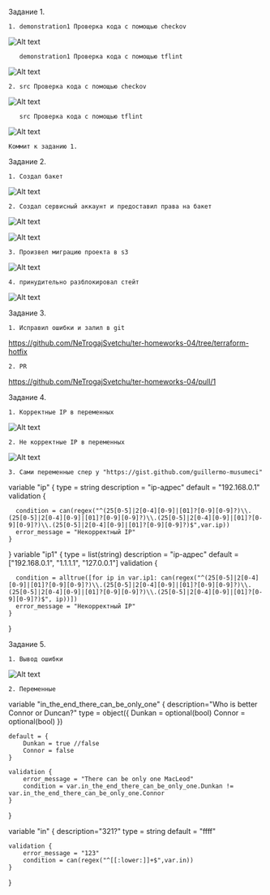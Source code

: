 Задание 1.

    1. demonstration1 Проверка кода с помощью checkov

![Alt text](png/1.png)

       demonstration1 Проверка кода с помощью tflint

![Alt text](png/2.png)

    2. src Проверка кода с помощью checkov

![Alt text](png/3.png)

       src Проверка кода с помощью tflint

![Alt text](png/4.png)

    Коммит к заданию 1.

Задание 2.

    1. Создал бакет

![Alt text](png/5.png)

    2. Создал сервисный аккаунт и предоставил права на бакет

![Alt text](png/6.png)

![Alt text](png/7.png)

    3. Произвел миграцию проекта в s3

![Alt text](png/8.png)

    4. принудительно разблокировал стейт

![Alt text](png/9.png)

Задание 3.

    1. Исправил ошибки и залил в git

https://github.com/NeTrogajSvetchu/ter-homeworks-04/tree/terraform-hotfix

    2. PR

https://github.com/NeTrogajSvetchu/ter-homeworks-04/pull/1

Задание 4.

    1. Корректные IP в переменных

![Alt text](png/10.png)

    2. Не корректные IP в переменных
   
![Alt text](png/11.png)

    3. Сами переменные спер у "https://gist.github.com/guillermo-musumeci"

variable "ip" {
  type = string
  description = "ip-адрес"
  default = "192.168.0.1"
    validation {
      
      condition = can(regex("^(25[0-5]|2[0-4][0-9]|[01]?[0-9][0-9]?)\\.(25[0-5]|2[0-4][0-9]|[01]?[0-9][0-9]?)\\.(25[0-5]|2[0-4][0-9]|[01]?[0-9][0-9]?)\\.(25[0-5]|2[0-4][0-9]|[01]?[0-9][0-9]?)$",var.ip))
      error_message = "Некорректный IP"
    }
}
variable "ip1" {
  type = list(string)
  description = "ip-адрес"
  default = ["192.168.0.1", "1.1.1.1", "127.0.0.1"]
    validation {
      
      condition = alltrue([for ip in var.ip1: can(regex("^(25[0-5]|2[0-4][0-9]|[01]?[0-9][0-9]?)\\.(25[0-5]|2[0-4][0-9]|[01]?[0-9][0-9]?)\\.(25[0-5]|2[0-4][0-9]|[01]?[0-9][0-9]?)\\.(25[0-5]|2[0-4][0-9]|[01]?[0-9][0-9]?)$", ip))])
      error_message = "Некорректный IP"
    }
}

Задание 5.

    1. Вывод ошибки 
   
![Alt text](png/12.png)

    2. Переменные

variable "in_the_end_there_can_be_only_one" {
    description="Who is better Connor or Duncan?"
    type = object({
        Dunkan = optional(bool)
        Connor = optional(bool)
    })

    default = {
        Dunkan = true //false
        Connor = false
    }

    validation {
        error_message = "There can be only one MacLeod"
        condition = var.in_the_end_there_can_be_only_one.Dunkan != var.in_the_end_there_can_be_only_one.Connor
    }
}

variable "in" {
    description="321?"
    type = string
    default = "ffff"

    validation {
        error_message = "123"
        condition = can(regex("^[[:lower:]]+$",var.in))
    }
}


